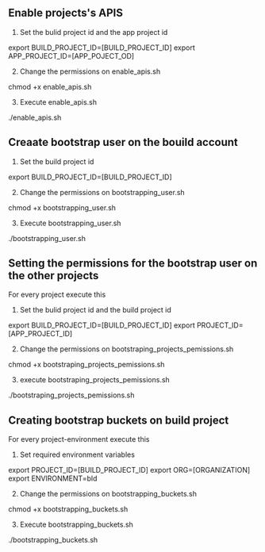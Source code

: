 ## Enable projects's APIS

1. Set the bulid project id and the app project id

export BUILD_PROJECT_ID=[BUILD_PROJECT_ID]
export APP_PROJECT_ID=[APP_POJECT_OD]

2. Change the permissions on enable_apis.sh

chmod +x enable_apis.sh

3. Execute enable_apis.sh

./enable_apis.sh


## Creaate bootstrap user on the bouild account

1. Set the build project id

export BUILD_PROJECT_ID=[BUILD_PROJECT_ID]

2. Change the permissions on bootstrapping_user.sh

chmod +x bootstrapping_user.sh

3. Execute bootstrapping_user.sh

./bootstrapping_user.sh

## Setting the permissions for the bootstrap user  on the other projects

For every project execute this

1. Set the bulid project id and the build project id

export BUILD_PROJECT_ID=[BUILD_PROJECT_ID]
export PROJECT_ID=[APP_PROJECT_ID]

2. Change the permissions on bootstraping_projects_pemissions.sh

chmod +x bootstraping_projects_pemissions.sh

3. execute bootstraping_projects_pemissions.sh

./bootstraping_projects_pemissions.sh



## Creating bootstrap buckets on build project

For every project-environment execute this

1. Set required environment variables

export PROJECT_ID=[BUILD_PROJECT_ID]
export ORG=[ORGANIZATION]
export ENVIRONMENT=bld

2. Change the permissions on bootstrapping_buckets.sh

chmod +x bootstrapping_buckets.sh

3. Execute bootstrapping_buckets.sh

./bootstrapping_buckets.sh
